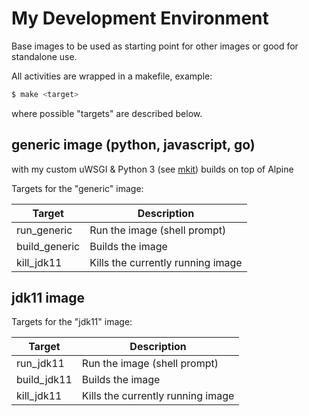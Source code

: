 # My Development Environment

Base images to be used as starting point for other images or good for standalone use.

All activities are wrapped in a makefile, example:

``` bash
$ make <target>
```
where possible "targets" are described below.

## generic image (python, javascript, go)

with my custom uWSGI & Python 3 (see [mkit](https://github.com/dellelce/mkit))
builds on top of Alpine

Targets for the "generic" image:


| Target         | Description                       |
|----------------|-----------------------------------|
| run_generic    | Run the image (shell prompt)      |
| build_generic  | Builds the image                  |
| kill_jdk11     | Kills the currently running image |

## jdk11 image

Targets for the "jdk11" image:

| Target          | Description                       |
|-----------------|-----------------------------------|
| run_jdk11       | Run the image (shell prompt)      |
| build_jdk11     | Builds the image                  |
| kill_jdk11      | Kills the currently running image |
